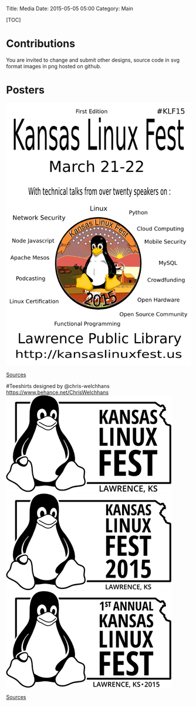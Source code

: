 Title: Media
Date: 2015-05-05 05:00
Category: Main

[TOC]

# Contributions

You are invited to change and submit other designs, source code in svg format
images in png hosted on github.

# Posters

![Poster](/images/poster_design1.png)

[Sources](https://github.com/KansasLinuxFest/website/tree/master/content/images)

#Teeshirts
designed by @chris-welchhans https://www.behance.net/ChrisWelchhans
![TeeShirt1](/images/kslinux2015_01.png)
![TeeShirt2](/images/kslinux2015_02.png)
![TeeShirt3](/images/kslinux2015_03.png)

[Sources](https://github.com/KansasLinuxFest/website/tree/master/content/images)

